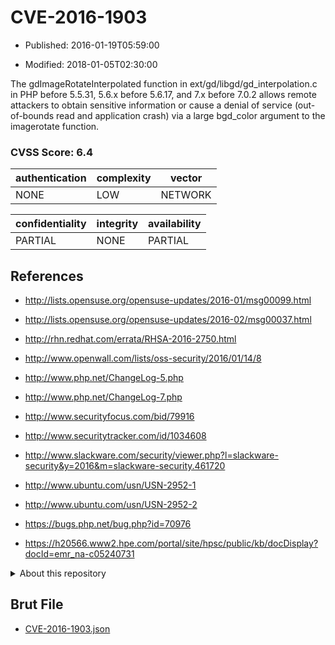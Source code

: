 # CVE-2016-1903

- Published: 2016-01-19T05:59:00

- Modified: 2018-01-05T02:30:00

The gdImageRotateInterpolated function in ext/gd/libgd/gd_interpolation.c in PHP before 5.5.31, 5.6.x before 5.6.17, and 7.x before 7.0.2 allows remote attackers to obtain sensitive information or cause a denial of service (out-of-bounds read and application crash) via a large bgd_color argument to the imagerotate function.

### CVSS Score: **6.4**

| authentication | complexity | vector |
| --- | --- | --- |
| NONE | LOW | NETWORK |

| confidentiality | integrity | availability |
| --- | --- | --- |
| PARTIAL | NONE | PARTIAL |

## References

* http://lists.opensuse.org/opensuse-updates/2016-01/msg00099.html

* http://lists.opensuse.org/opensuse-updates/2016-02/msg00037.html

* http://rhn.redhat.com/errata/RHSA-2016-2750.html

* http://www.openwall.com/lists/oss-security/2016/01/14/8

* http://www.php.net/ChangeLog-5.php

* http://www.php.net/ChangeLog-7.php

* http://www.securityfocus.com/bid/79916

* http://www.securitytracker.com/id/1034608

* http://www.slackware.com/security/viewer.php?l=slackware-security&y=2016&m=slackware-security.461720

* http://www.ubuntu.com/usn/USN-2952-1

* http://www.ubuntu.com/usn/USN-2952-2

* https://bugs.php.net/bug.php?id=70976

* https://h20566.www2.hpe.com/portal/site/hpsc/public/kb/docDisplay?docId=emr_na-c05240731

<details>
<summary>About this repository</summary> 

  This repository is part of the project [Live Hack CVE](https://github.com/Live-Hack-CVE). Main website can be found [www.live-hack.org](https://www.live-hack.org) 
  
  Made by [Sn0wAlice](https://github.com/Sn0wAlice) for the people that care about security and need to have a feed of the latest CVEs. Hope you enjoy it, don't forget to star the repo and follow me on [Twitter](https://twitter.com/Sn0wAlice) and [Github](https://github.com/Sn0wAlice). And that is my [personnal website](https://www.alice-snow.me/)

  - [Home Page](https://github.com/Live-Hack-CVE)
  - [Framework](https://github.com/Live-Hack-CVE/cve-framework)
  - [CVE database](https://github.com/Live-Hack-CVE/full_database)
  - [Changelog](https://github.com/Live-Hack-CVE/Changelog)
</details>

## Brut File

* [CVE-2016-1903.json](https://raw.githubusercontent.com/Live-Hack-CVE/full_database/main/cves/2016/CVE-2016-1903.json)

